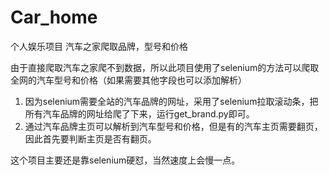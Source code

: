 # Car_home
个人娱乐项目  汽车之家爬取品牌，型号和价格

由于直接爬取汽车之家爬不到数据，所以此项目使用了selenium的方法可以爬取全网的汽车型号和价格（如果需要其他字段也可以添加解析）


1. 因为selenium需要全站的汽车品牌的网址，采用了selenium拉取滚动条，把所有汽车品牌的网址给爬了下来，运行get_brand.py即可。
2. 通过汽车品牌主页可以解析到汽车型号和价格，但是有的汽车主页需要翻页，因此首先要判断主页是否有翻页。



这个项目主要还是靠selenium硬怼，当然速度上会慢一点。
